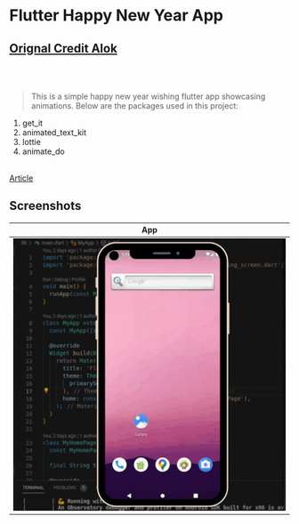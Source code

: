 # Flutter Happy New Year App 

## [Orignal Credit Alok](https://github.com/alok2811/happy_new_year_2023/blob/main/README.md)
<br></br>
> This is a simple happy new year wishing flutter app showcasing animations. Below are the packages used in this project:
1. get_it
2. animated_text_kit
3. lottie
4. animate_do
<br>
<a href="https://blog.codemagic.io/rest-api-in-flutter/" target="_blank"> Article</a> 


## Screenshots

| App | 
| ---------------- |
| ![](https://github.com/Ankitkj1999/Flutter-Examples/blob/Flutter_New_Year_App/output.gif?raw=true) | 
